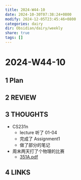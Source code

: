 ```yaml
---
title: 2024-W44-10
date: 2024-10-30T07:38:24+0800
modify: 2024-12-05T23:45:46+0800
categories: dairy
dir: Obsidian/dairy/weekly
share: true
tags: []
---
```


# 2024-W44-10

## 1 Plan

## 2 REVIEW

## 3 THOUGHTS

- CS231n
	- lecture 听了 01-04
	- 完成了 Assignment1 
	- 做了部分的笔记
- 周末两天打了个物理的比赛
	- [351A.pdf](../../351A.pdf)

## 4 LINKS